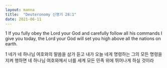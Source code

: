 ```yaml
---
layout: manna
title:  "Deuteronomy 신명기 28:1"
date: 2021-06-11
---
```


1 If you fully obey the Lord your God and carefully follow all his commands I give you today, the Lord your God will set you high above all the nations on earth.

1 네가 네 하나님 여호와의 말씀을 삼가 듣고 내가 오늘 네게 명령하는 그의 모든 명령을 지켜 행하면 네 하나님 여호와께서 너를 세계 모든 민족 위에 뛰어나게 하실 것이라
